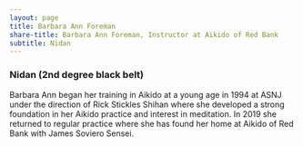 ```yaml
---
layout: page
title: Barbara Ann Foreman
share-title: Barbara Ann Foreman, Instructor at Aikido of Red Bank
subtitle: Nidan 
---
```


### Nidan (2nd degree black belt)

Barbara Ann began her training in Aikido at a young age in 1994 at ASNJ under the direction of Rick Stickles Shihan where she developed a strong foundation in her Aikido practice and interest in meditation. In 2019 she returned to regular practice where she has found her home at Aikido of Red Bank with James Soviero Sensei. 